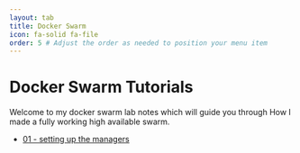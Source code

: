 ```yaml
---
layout: tab
title: Docker Swarm
icon: fa-solid fa-file
order: 5 # Adjust the order as needed to position your menu item
---
```

# Docker Swarm Tutorials

Welcome to my docker swarm lab notes which will guide you through How I made a fully working high available swarm. 
- [01 - setting up the managers](/swarm/setup)
